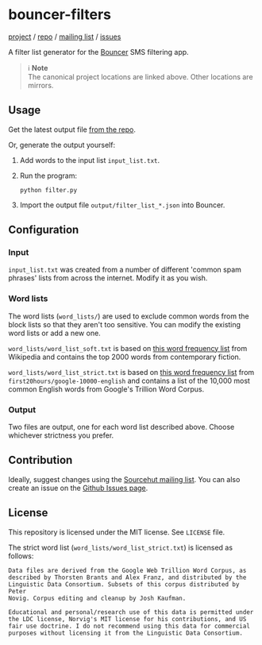 bouncer-filters
===============

[project](https://sr.ht/~logankirkland/bouncer-filters/) /
[repo](https://git.sr.ht/~logankirkland/bouncer-filters) /
[mailing list](https://lists.sr.ht/~logankirkland/bouncer-filters) /
[issues](https://todo.sr.ht/~logankirkland/bouncer-filters)

A filter list generator for the
[Bouncer](https://github.com/afterxleep/Bouncer) SMS filtering app.

> ℹ️ **Note**  
> The canonical project locations are linked above. Other locations are
> mirrors.

Usage
-----

Get the latest output file
[from the repo](https://git.sr.ht/~logankirkland/bouncer-filters/tree/master/item/output).

Or, generate the output yourself:

1. Add words to the input list `input_list.txt`.
2. Run the program:

    ```shell
    python filter.py
    ```
3. Import the output file `output/filter_list_*.json` into Bouncer.

Configuration
-------------

### Input

`input_list.txt` was created from a number of different 'common spam
phrases' lists from across the internet. Modify it as you wish.

### Word lists

The word lists (`word_lists/`) are used to exclude common words from
the block lists so that they aren't too sensitive. You can modify the
existing word lists or add a new one.

`word_lists/word_list_soft.txt` is based on
[this word frequency list](https://en.wiktionary.org/wiki/Wiktionary:Frequency_lists/Contemporary_fiction)
from Wikipedia and contains the top 2000 words from contemporary
fiction.

`word_lists/word_list_strict.txt` is based on
[this word frequency list](https://github.com/first20hours/google-10000-english/blob/master/google-10000-english.txt)
from `first20hours/google-10000-english` and contains a list of the
10,000 most common English words from Google's Trillion Word Corpus.

### Output

Two files are output, one for each word list described above. Choose
whichever strictness you prefer.

Contribution
------------

Ideally, suggest changes using the
[Sourcehut mailing list](https://lists.sr.ht/~logankirkland/bouncer-filters).
You can also create an issue on the
[Github Issues page](https://github.com/logkirk/bouncer-filters/issues).

License
-------
This repository is licensed under the MIT license. See `LICENSE` file.

The strict word list (`word_lists/word_list_strict.txt`) is licensed as
follows:

```
Data files are derived from the Google Web Trillion Word Corpus, as 
described by Thorsten Brants and Alex Franz, and distributed by the 
Linguistic Data Consortium. Subsets of this corpus distributed by Peter 
Novig. Corpus editing and cleanup by Josh Kaufman.

Educational and personal/research use of this data is permitted under 
the LDC license, Norvig's MIT license for his contributions, and US 
fair use doctrine. I do not recommend using this data for commercial 
purposes without licensing it from the Linguistic Data Consortium.
```